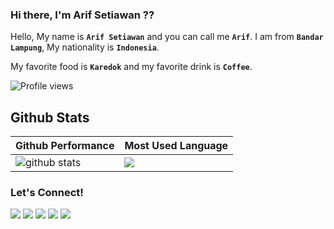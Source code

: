 
### Hi there, I'm Arif Setiawan ??

Hello, My name is **`Arif Setiawan`** and you can call me **`Arif`**. I am from **`Bandar Lampung`**, My nationality is **`Indonesia`**.

My favorite food is **`Karedok`** and my favorite drink is **`Coffee`**. 

![Profile views](https://gpvc.arturio.dev/arifswn)

## Github Stats
| Github Performance | Most Used Language |
| --- | --- |
| ![github stats](https://github-readme-stats.vercel.app/api?username=arifswn&show_icons=true&theme=radical) | <img src="https://github-readme-stats.vercel.app/api/top-langs/?username=arifswn&layout=compact&theme=radical"> |


### Let's Connect!
<p>
    <a href="https://sinautech.id" target="blank"><img src="https://img.shields.io/badge/Website-https://sinautech.id-blue" /></a>
    <a href="https://www.facebook.com/swn.setiawan" target="blank"><img src="https://img.shields.io/badge/swn.setiawan_-30302f?style=flat&logo=facebook&color=white" /></a>
    <a href="https://www.instagram.com/swn.setiawan" target="blank"><img src="https://img.shields.io/badge/swn.setiawan_-30302f?style=flat&logo=instagram&color=gray" /></a>
    <a href="https://twitter.com/arif_swn" target="blank"><img src="https://img.shields.io/badge/@arif__swn_-30302f?style=flat&logo=twitter" /></a>
    <a href="https://www.paypal.me/arifswn" target="blank"><img src="https://ionicabizau.github.io/badges/paypal.svg" /></a>
</p>

